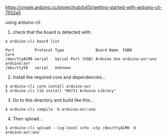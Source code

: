 
https://create.arduino.cc/projecthub/b45i/getting-started-with-arduino-cli-7652a5

using arduino-cli
1. check that the board is detected with:
```
$ arduino-cli board list

Port         Protocol Type              Board Name  FQBN            Core
/dev/ttyACM0 serial   Serial Port (USB) Arduino Uno arduino:avr:uno arduino:avr
/dev/ttyS0   serial   Unknown

```
2. Install the required core and dependencies...
```
$ arduino-cli core install arduino-avr
$ arduino-cli lib install "HX711 Arduino Library"
```
3. Go to this directory and build like this...
```
$ arduino-cli compile -b arduino:avr:uno
```
4. Then upload...
```
$ arduino-cli upload --log-level info -vtp /dev/ttyACM0 -b arduino:avr:uno
```